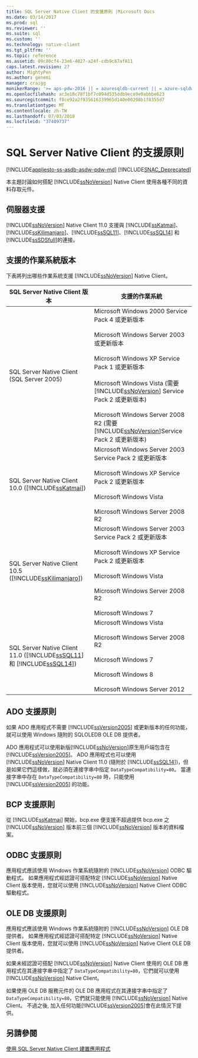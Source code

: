 ```yaml
---
title: SQL Server Native Client 的支援原則 |Microsoft Docs
ms.date: 03/14/2017
ms.prod: sql
ms.reviewer: ''
ms.suite: sql
ms.custom: ''
ms.technology: native-client
ms.tgt_pltfrm: ''
ms.topic: reference
ms.assetid: 09c80cf4-23e6-4027-a24f-cdb9c87af811
caps.latest.revision: 27
author: MightyPen
ms.author: genemi
manager: craigg
monikerRange: '>= aps-pdw-2016 || = azuresqldb-current || = azure-sqldw-latest || >= sql-server-2016 || = sqlallproducts-allversions'
ms.openlocfilehash: ac3e18c78f1bf7c094d535ddb9ece9e0abbbe623
ms.sourcegitcommit: f8ce92a2f935616339965d140e00298b1f8355d7
ms.translationtype: MT
ms.contentlocale: zh-TW
ms.lasthandoff: 07/03/2018
ms.locfileid: "37409737"
---
```

# <a name="support-policies-for-sql-server-native-client"></a>SQL Server Native Client 的支援原則
[!INCLUDE[appliesto-ss-asdb-asdw-pdw-md](../../../includes/appliesto-ss-asdb-asdw-pdw-md.md)]
[!INCLUDE[SNAC_Deprecated](../../../includes/snac-deprecated.md)]

  本主題討論如何搭配 [!INCLUDE[ssNoVersion](../../../includes/ssnoversion-md.md)] Native Client 使用各種不同的資料存取元件。  
  
## <a name="server-support"></a>伺服器支援  
 [!INCLUDE[ssNoVersion](../../../includes/ssnoversion-md.md)] Native Client 11.0 支援與 [!INCLUDE[ssKatmai](../../../includes/sskatmai-md.md)]、[!INCLUDE[ssKilimanjaro](../../../includes/sskilimanjaro-md.md)]、[!INCLUDE[ssSQL11](../../../includes/sssql11-md.md)]、[!INCLUDE[ssSQL14](../../../includes/sssql14-md.md)] 和 [!INCLUDE[ssSDSfull](../../../includes/sssdsfull-md.md)]的連接。  
  
## <a name="supported-operating-system-versions"></a>支援的作業系統版本  
 下表將列出哪些作業系統支援 [!INCLUDE[ssNoVersion](../../../includes/ssnoversion-md.md)] Native Client。  
  
|SQL Server Native Client 版本|支援的作業系統|  
|--------------------------------------|---------------------------------|  
|SQL Server Native Client (SQL Server 2005)|Microsoft Windows 2000 Service Pack 4 或更新版本<br /><br /> Microsoft Windows Server 2003 或更新版本<br /><br /> Microsoft Windows XP Service Pack 1 或更新版本<br /><br /> Microsoft Windows Vista (需要 [!INCLUDE[ssNoVersion](../../../includes/ssnoversion-md.md)] Service Pack 2 或更新版本)<br /><br /> Microsoft Windows Server 2008 R2 (需要[!INCLUDE[ssNoVersion](../../../includes/ssnoversion-md.md)]Service Pack 2 或更新版本)|  
|SQL Server Native Client 10.0 ([!INCLUDE[ssKatmai](../../../includes/sskatmai-md.md)])|Microsoft Windows Server 2003 Service Pack 2 或更新版本<br /><br /> Microsoft Windows XP Service Pack 2 或更新版本<br /><br /> Microsoft Windows Vista<br /><br /> Microsoft Windows Server 2008 R2|  
|SQL Server Native Client 10.5 ([!INCLUDE[ssKilimanjaro](../../../includes/sskilimanjaro-md.md)])|Microsoft Windows Server 2003 Service Pack 2 或更新版本<br /><br /> Microsoft Windows XP Service Pack 2 或更新版本<br /><br /> Microsoft Windows Vista<br /><br /> Microsoft Windows Server 2008 R2<br /><br /> Microsoft Windows 7|  
|SQL Server Native Client 11.0 ([!INCLUDE[ssSQL11](../../../includes/sssql11-md.md)] 和 [!INCLUDE[ssSQL14](../../../includes/sssql14-md.md)])|Microsoft Windows Vista<br /><br /> Microsoft Windows Server 2008 R2<br /><br /> Microsoft Windows 7<br /><br /> Microsoft Windows 8<br /><br /> Microsoft Windows Server 2012|  
  
## <a name="ado-support-policies"></a>ADO 支援原則  
 如果 ADO 應用程式不需要 [!INCLUDE[ssVersion2005](../../../includes/ssversion2005-md.md)] 或更新版本的任何功能，就可以使用 Windows 隨附的 SQLOLEDB OLE DB 提供者。  
  
 ADO 應用程式可以使用新版[!INCLUDE[ssNoVersion](../../../includes/ssnoversion-md.md)]原生用戶端包含在[!INCLUDE[ssVersion2005](../../../includes/ssversion2005-md.md)]。 ADO 應用程式也可以使用 [!INCLUDE[ssNoVersion](../../../includes/ssnoversion-md.md)] Native Client 11.0 (隨附於 [!INCLUDE[ssSQL14](../../../includes/sssql14-md.md)])，但是如果它們這樣做，就必須在連接字串中指定 `DataTypeCompatibility=80`。 當連接字串中存在 `DataTypeCompatibility=80` 時，只能使用 [!INCLUDE[ssVersion2005](../../../includes/ssversion2005-md.md)] 的功能。  
  
## <a name="bcp-support-policies"></a>BCP 支援原則  
 從 [!INCLUDE[ssKatmai](../../../includes/sskatmai-md.md)] 開始，bcp.exe 便支援不超過提供 bcp.exe 之 [!INCLUDE[ssNoVersion](../../../includes/ssnoversion-md.md)] 版本前三個 [!INCLUDE[ssNoVersion](../../../includes/ssnoversion-md.md)] 版本的資料檔案。  
  
## <a name="odbc-support-policies"></a>ODBC 支援原則  
 應用程式應該使用 Windows 作業系統隨附的 [!INCLUDE[ssNoVersion](../../../includes/ssnoversion-md.md)] ODBC 驅動程式。 如果應用程式經認證可搭配特定 [!INCLUDE[ssNoVersion](../../../includes/ssnoversion-md.md)] Native Client 版本使用，您就可以使用 [!INCLUDE[ssNoVersion](../../../includes/ssnoversion-md.md)] Native Client ODBC 驅動程式。  
  
## <a name="ole-db-support-policies"></a>OLE DB 支援原則  
 應用程式應該使用 Windows 作業系統隨附的 [!INCLUDE[ssNoVersion](../../../includes/ssnoversion-md.md)] OLE DB 提供者。 如果應用程式經認證可搭配特定 [!INCLUDE[ssNoVersion](../../../includes/ssnoversion-md.md)] Native Client 版本使用，您就可以使用 [!INCLUDE[ssNoVersion](../../../includes/ssnoversion-md.md)] Native Client OLE DB 提供者。  
  
 如果未經認證可搭配 [!INCLUDE[ssNoVersion](../../../includes/ssnoversion-md.md)] Native Client 使用的 OLE DB 應用程式在其連接字串中指定了 `DataTypeCompatibility=80`，它們就可以使用 [!INCLUDE[ssNoVersion](../../../includes/ssnoversion-md.md)] Native Client。  
  
 如果使用 OLE DB 服務元件的 OLE DB 應用程式在其連接字串中指定了 `DataTypeCompatibility=80`，它們就只能使用 [!INCLUDE[ssNoVersion](../../../includes/ssnoversion-md.md)] Native Client。 不過之後, 加入任何功能[!INCLUDE[ssVersion2005](../../../includes/ssversion2005-md.md)]會在此情況下提供。  
  
## <a name="see-also"></a>另請參閱  
 [使用 SQL Server Native Client 建置應用程式](../../../relational-databases/native-client/applications/building-applications-with-sql-server-native-client.md)  
  
  
